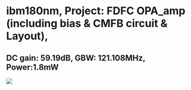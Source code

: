 ibm180nm, 
Project: FDFC OPA_amp (including bias & CMFB circuit & Layout), 
===
DC gain: 59.19dB,  GBW: 121.108MHz,  Power:1.8mW 
---
![](https://drive.google.com/file/d/1RP-0-ahnEl0B0PF782WpqN4ckX8grS_a/view?usp=drive_link.git)
